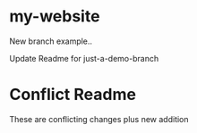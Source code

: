 # my-website

New branch example..

Update Readme for just-a-demo-branch

# Conflict Readme
These are conflicting changes
plus new addition

